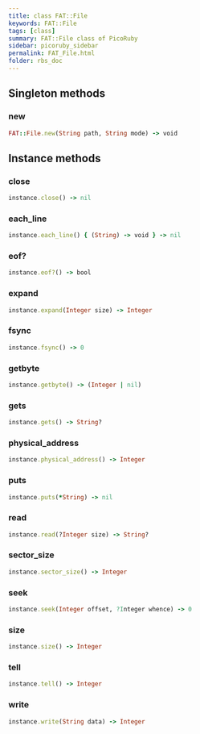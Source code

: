 ```yaml
---
title: class FAT::File
keywords: FAT::File
tags: [class]
summary: FAT::File class of PicoRuby
sidebar: picoruby_sidebar
permalink: FAT_File.html
folder: rbs_doc
---
```

## Singleton methods
### new

```ruby
FAT::File.new(String path, String mode) -> void
```
## Instance methods
### close

```ruby
instance.close() -> nil
```
### each_line

```ruby
instance.each_line() { (String) -> void } -> nil
```
### eof?

```ruby
instance.eof?() -> bool
```
### expand

```ruby
instance.expand(Integer size) -> Integer
```
### fsync

```ruby
instance.fsync() -> 0
```
### getbyte

```ruby
instance.getbyte() -> (Integer | nil)
```
### gets

```ruby
instance.gets() -> String?
```
### physical_address

```ruby
instance.physical_address() -> Integer
```
### puts

```ruby
instance.puts(*String) -> nil
```
### read

```ruby
instance.read(?Integer size) -> String?
```
### sector_size

```ruby
instance.sector_size() -> Integer
```
### seek

```ruby
instance.seek(Integer offset, ?Integer whence) -> 0
```
### size

```ruby
instance.size() -> Integer
```
### tell

```ruby
instance.tell() -> Integer
```
### write

```ruby
instance.write(String data) -> Integer
```

